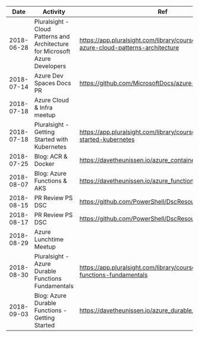 Date | Activity | Ref
--- | --- | ---
2018-06-28  | Pluralsight - Cloud Patterns and Architecture for Microsoft Azure Developers | https://app.pluralsight.com/library/courses/microsoft-azure-cloud-patterns-architecture
2018-07-14  | Azure Dev Spaces Docs PR | https://github.com/MicrosoftDocs/azure-docs/pull/11723 
2018-07-18  | Azure Cloud & Infra meetup |
2018-07-18  | Pluralsight - Getting Started with Kubernetes | https://app.pluralsight.com/library/courses/getting-started-kubernetes
2018-07-25  | Blog: ACR & Docker | https://davetheunissen.io/azure_container_registry/
2018-08-07  | Blog: Azure Functions & AKS | https://davetheunissen.io/azure_functions_acr_and_k8s/
2018-08-15  | PR Review PS DSC | https://github.com/PowerShell/DscResource.Tests/pull/285 
2018-08-17  | PR Review PS DSC | https://github.com/PowerShell/DscResource.Tests/pull/271
2018-08-29  | Azure Lunchtime Meetup |
2018-08-30  | Pluralsight - Azure Durable Functions Fundamentals | https://app.pluralsight.com/library/courses/azure-durable-functions-fundamentals
2018-09-03  | Blog: Azure Durable Functions - Getting Started | https://davetheunissen.io/azure_durable_functions/